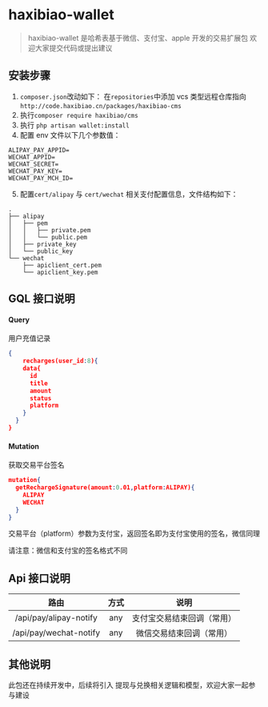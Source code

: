 # haxibiao-wallet

> haxibiao-wallet 是哈希表基于微信、支付宝、apple 开发的交易扩展包
> 欢迎大家提交代码或提出建议

## 安装步骤

1. `composer.json`改动如下：
   在`repositories`中添加 vcs 类型远程仓库指向
   `http://code.haxibiao.cn/packages/haxibiao-cms`
2. 执行`composer require haxibiao/cms`
3. 执行 `php artisan wallet:install`
4. 配置 env 文件以下几个参数值：

```
ALIPAY_PAY_APPID=
WECHAT_APPID=
WECHAT_SECRET=
WECHAT_PAY_KEY=
WECHAT_PAY_MCH_ID=
```

5. 配置`cert/alipay` 与 `cert/wechat` 相关支付配置信息，文件结构如下：

```
.
├── alipay
│   ├── pem
│   │   ├── private.pem
│   │   └── public.pem
│   ├── private_key
│   └── public_key
└── wechat
    ├── apiclient_cert.pem
    └── apiclient_key.pem
```

## GQL 接口说明

#### Query

用户充值记录

```json
{
	recharges(user_id:8){
    data{
      id
      title
      amount
      status
      platform
    }
  }
}
```

#### Mutation

获取交易平台签名

```json
mutation{
  getRechargeSignature(amount:0.01,platform:ALIPAY){
    ALIPAY
    WECHAT
  }
}
```

交易平台（platform）参数为支付宝，返回签名即为支付宝使用的签名，微信同理

请注意：微信和支付宝的签名格式不同

## Api 接口说明

|          路由          | 方式 |            说明            |
| :--------------------: | :--: | :------------------------: |
| /api/pay/alipay-notify | any  | 支付宝交易结束回调（常用） |
| /api/pay/wechat-notify | any  |  微信交易结束回调（常用）  |

## 其他说明

此包还在持续开发中，后续将引入 提现与兑换相关逻辑和模型，欢迎大家一起参与建设
